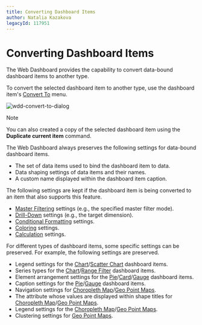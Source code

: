 ```yaml
---
title: Converting Dashboard Items
author: Natalia Kazakova
legacyId: 117951
---
```

# Converting Dashboard Items
The Web Dashboard provides the capability to convert data-bound dashboard items to another type.

To convert the selected dashboard item to another type, use the dashboard item's [Convert To](ui-elements/dashboard-item-menu.md) menu.

![wdd-convert-to-dialog](../../images/img125857.png)

> [!NOTE]
> You can also created a copy of the selected dashboard item using the **Duplicate current item** command.

The Web Dashboard always preserves the following settings for data-bound dashboard items.
* The set of data items used to bind the dashboard item to data.
* Data shaping settings of data items and their names.
* A custom name displayed within the dashboard item caption.

The following settings are kept if the dashboard item is being converted to an item that also supports this feature.
* [Master Filtering](interactivity/master-filtering.md) settings (e.g., the specified master filter mode).
* [Drill-Down](interactivity/drill-down.md) settings (e.g., the target dimension).
* [Conditional Formatting](appearance-customization/conditional-formatting.md) settings.
* [Coloring](appearance-customization/coloring.md) settings.
* [Calculation](data-analysis/calculations.md) settings.

For different types of dashboard items, some specific settings can be preserved. For example, the following settings are preserved.
* Legend settings for the [Chart](dashboard-item-settings/chart.md)/[Scatter Chart](dashboard-item-settings/scatter-chart.md) dashboard items.
* Series types for the [Chart](dashboard-item-settings/chart.md)/[Range Filter](dashboard-item-settings/range-filter.md) dashboard items.
* Element arrangement settings for the [Pie](dashboard-item-settings/pies.md)/[Card](dashboard-item-settings/cards.md)/[Gauge](dashboard-item-settings/gauges.md) dashboard items.
* Caption settings for the [Pie](dashboard-item-settings/pies.md)/[Gauge](dashboard-item-settings/gauges.md) dashboard items.
* Navigation settings for [Choropleth Map](dashboard-item-settings/choropleth-map.md)/[Geo Point Maps](dashboard-item-settings/geo-point-maps.md).
* The attribute whose values are displayed within shape titles for [Choropleth Map](dashboard-item-settings/choropleth-map.md)/[Geo Point Maps](dashboard-item-settings/geo-point-maps.md).
* Legend settings for the [Choropleth Map](dashboard-item-settings/choropleth-map.md)/[Geo Point Maps](dashboard-item-settings/geo-point-maps.md).
* Clustering settings for [Geo Point Maps](dashboard-item-settings/geo-point-maps.md).